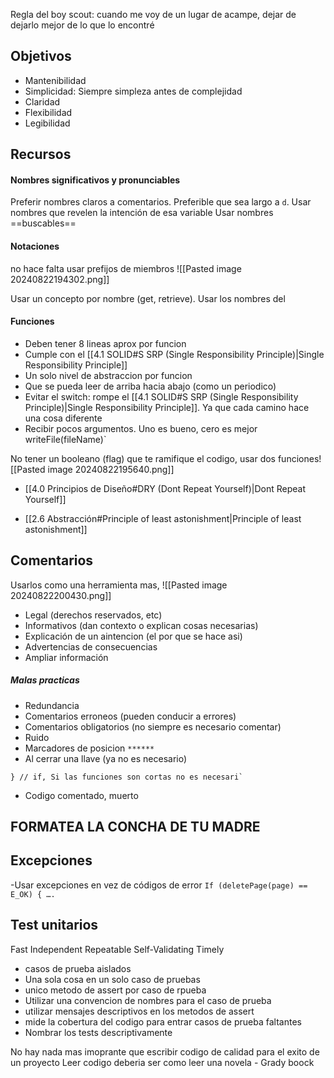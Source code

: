 

Regla del boy scout: cuando me voy de un lugar de acampe, dejar de dejarlo mejor de lo que lo encontré

## Objetivos
- Mantenibilidad
- Simplicidad: Siempre simpleza antes de complejidad
- Claridad 
- Flexibilidad
- Legibilidad
## Recursos 

#### Nombres significativos y pronunciables
Preferir nombres claros a comentarios. Preferible que sea largo a `d`.
Usar nombres que revelen la intención de esa variable
Usar nombres ==buscables==


#### Notaciones
no hace falta usar prefijos de miembros
![[Pasted image 20240822194302.png]]

Usar un concepto por nombre (get, retrieve). Usar los nombres del 

#### Funciones
- Deben tener 8 lineas aprox por funcion 
- Cumple con el [[4.1 SOLID#S SRP (Single Responsibility Principle)|Single Responsibility Principle]]
- Un solo nivel de abstraccion por funcion 
- Que se pueda leer de arriba hacia abajo (como un periodico)
- Evitar el switch: rompe el [[4.1 SOLID#S SRP (Single Responsibility Principle)|Single Responsibility Principle]]. Ya que cada camino hace una cosa diferente
- Recibir pocos argumentos. Uno es bueno, cero es mejor`
 `writeFile(fileName)`

No tener un booleano (flag) que te ramifique el codigo, usar dos funciones![[Pasted image 20240822195640.png]]

- [[4.0 Principios de Diseño#DRY (Dont Repeat Yourself)|Dont Repeat Yourself]]

- [[2.6 Abstracción#Principle of least astonishment|Principle of least astonishment]]

## Comentarios

Usarlos como una herramienta mas, 
![[Pasted image 20240822200430.png]]
- Legal (derechos reservados, etc)
-  Informativos (dan contexto o explican cosas necesarias)
- Explicación de un aintencion (el por que se hace asi)
- Advertencias de consecuencias
- Ampliar información
##### Malas practicas
- Redundancia
- Comentarios erroneos (pueden conducir a errores)
- Comentarios obligatorios (no siempre es necesario comentar)
- Ruido 
- Marcadores de posicion `******`
- Al cerrar una llave (ya no es necesario)
```
} // if, Si las funciones son cortas no es necesari`
```
-  Codigo comentado, muerto


## FORMATEA LA CONCHA DE TU MADRE


## Excepciones
-Usar excepciones en vez de códigos de error
`If (deletePage(page) == E_OK) { ….`
## Test unitarios 
Fast
Independent
Repeatable
Self-Validating
Timely 

- casos de prueba aislados
- Una sola cosa en un solo caso de pruebas
- unico metodo de assert por caso de rpueba
- Utilizar una convencion de nombres para el caso de prueba
- utilizar mensajes descriptivos en los metodos de assert
- mide la cobertura del codigo para entrar casos de prueba faltantes
- Nombrar los tests descriptivamente


No hay nada mas imoprante que escribir codigo de calidad para el exito de un proyecto
Leer codigo deberia ser como leer una novela - Grady boock 

